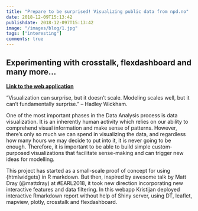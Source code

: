 ```yaml
---
title: "Prepare to be surprised! Visualizing public data from npd.no"
date: 2018-12-09T15:13:42
publishdate: 2018-12-097T15:13:42
image: "/images/blog/1.jpg"
tags: ["interesting"]
comments: true
---
```

## Experimenting with crosstalk, flexdashboard and many more...

**[Link to the web application](docs/html/2018-10-21-EDA-NPD.html)**

“Visualization can surprise, but it doesn’t scale. Modeling scales well, but it can’t fundamentally surprise.” – Hadley Wickham.

One of the most important phases in the Data Analysis process is data visualization. It is an inherently human activity which relies on our ability to comprehend visual information and make sense of patterns. However, there’s only so much we can spend in visualizing the data, and regardless how many hours we may decide to put into it, it is never going to be enough. Therefore, it is important to be able to build simple custom-purposed visualizations that facilitate sense-making and can trigger new ideas for modelling.

This project has started as a small-scale proof of concept for using {htmlwidgets} in R markdown. But then, inspired by awesome talk by Matt Dray (@mattdray) at #EARL2018, it took new direction incorporating new interactive features and data filtering. In this webapp Kristijan deployed interactive Rmarkdown report without help of Shiny server, using DT, leaflet, mapview, plotly, crosstalk and flexdashboard.

